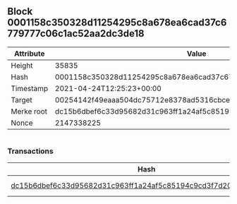 ## Block 0001158c350328d11254295c8a678ea6cad37c6779777c06c1ac52aa2dc3de18

Attribute | Value
--- | ---
Height | 35835
Hash | 0001158c350328d11254295c8a678ea6cad37c6779777c06c1ac52aa2dc3de18
Timestamp | 2021-04-24T12:25:23+00:00
Target | 00254142f49eaaa504dc75712e8378ad5316cbcead634704b3734b6271167cc4
Merke root | dc15b6dbef6c33d95682d31c963ff1a24af5c85194c9cd3f7d202deead67f6c1
Nonce | 2147338225

```

```

### Transactions

Hash | Amount
--- | ---
[dc15b6dbef6c33d95682d31c963ff1a24af5c85194c9cd3f7d202deead67f6c1](dc15b6dbef6c33d95682d31c963ff1a24af5c85194c9cd3f7d202deead67f6c1.md) | 10.00000000 SKEPTI 
